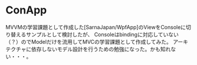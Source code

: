 # ConApp

MVVMの学習課題として作成した[SarnaJapan/WpfApp]のViewをConsoleに切り替えるサンプルとして検討したが、
Consoleはbindingに対応していない（？）のでModelだけを流用してMVCの学習課題として作成してみた。
アーキテクチャに依存しないモデル設計を行うための勉強になった。かも知れない・・・。
